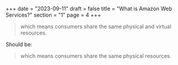 +++
date = "2023-09-11"
draft = false
title = "What is Amazon Web Services?"
section = "1"
page = 4
+++

> which means consumers share the same physical and virtual resources.

Should be:

> which means consumers share the same physical resources.
